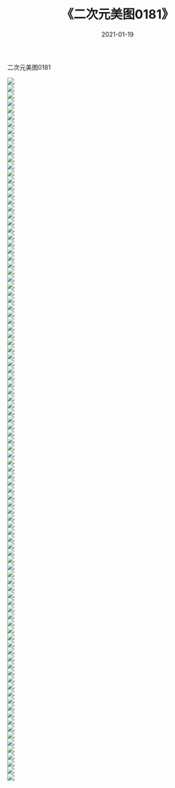 ﻿---
layout: post
title:  《二次元美图0181》
date:   2021-01-19
img: http://imgx.orgx.ga/二次元/2021/二次元美图0181/000.jpg
categories: [美女, 清纯, 唯美]
---

二次元美图0181

 ![](http://imgx.orgx.ga/二次元/2021/二次元美图0181/001.jpg) <br>![](http://imgx.orgx.ga/二次元/2021/二次元美图0181/002.jpg) <br>![](http://imgx.orgx.ga/二次元/2021/二次元美图0181/003.jpg) <br>![](http://imgx.orgx.ga/二次元/2021/二次元美图0181/004.jpg) <br>![](http://imgx.orgx.ga/二次元/2021/二次元美图0181/005.jpg) <br>![](http://imgx.orgx.ga/二次元/2021/二次元美图0181/006.jpg) <br>![](http://imgx.orgx.ga/二次元/2021/二次元美图0181/007.jpg) <br>![](http://imgx.orgx.ga/二次元/2021/二次元美图0181/008.jpg) <br>![](http://imgx.orgx.ga/二次元/2021/二次元美图0181/009.jpg) <br>![](http://imgx.orgx.ga/二次元/2021/二次元美图0181/010.jpg) <br>![](http://imgx.orgx.ga/二次元/2021/二次元美图0181/011.jpg) <br>![](http://imgx.orgx.ga/二次元/2021/二次元美图0181/012.jpg) <br>![](http://imgx.orgx.ga/二次元/2021/二次元美图0181/013.jpg) <br>![](http://imgx.orgx.ga/二次元/2021/二次元美图0181/014.jpg) <br>![](http://imgx.orgx.ga/二次元/2021/二次元美图0181/015.jpg) <br>![](http://imgx.orgx.ga/二次元/2021/二次元美图0181/016.jpg) <br>![](http://imgx.orgx.ga/二次元/2021/二次元美图0181/017.jpg) <br>![](http://imgx.orgx.ga/二次元/2021/二次元美图0181/018.jpg) <br>![](http://imgx.orgx.ga/二次元/2021/二次元美图0181/019.jpg) <br>![](http://imgx.orgx.ga/二次元/2021/二次元美图0181/020.jpg) <br>![](http://imgx.orgx.ga/二次元/2021/二次元美图0181/021.jpg) <br>![](http://imgx.orgx.ga/二次元/2021/二次元美图0181/022.jpg) <br>![](http://imgx.orgx.ga/二次元/2021/二次元美图0181/023.jpg) <br>![](http://imgx.orgx.ga/二次元/2021/二次元美图0181/024.jpg) <br>![](http://imgx.orgx.ga/二次元/2021/二次元美图0181/025.jpg) <br>![](http://imgx.orgx.ga/二次元/2021/二次元美图0181/026.jpg) <br>![](http://imgx.orgx.ga/二次元/2021/二次元美图0181/027.jpg) <br>![](http://imgx.orgx.ga/二次元/2021/二次元美图0181/028.jpg) <br>![](http://imgx.orgx.ga/二次元/2021/二次元美图0181/029.jpg) <br>![](http://imgx.orgx.ga/二次元/2021/二次元美图0181/030.jpg) <br>![](http://imgx.orgx.ga/二次元/2021/二次元美图0181/031.jpg) <br>![](http://imgx.orgx.ga/二次元/2021/二次元美图0181/032.jpg) <br>![](http://imgx.orgx.ga/二次元/2021/二次元美图0181/033.jpg) <br>![](http://imgx.orgx.ga/二次元/2021/二次元美图0181/034.jpg) <br>![](http://imgx.orgx.ga/二次元/2021/二次元美图0181/035.jpg) <br>![](http://imgx.orgx.ga/二次元/2021/二次元美图0181/036.jpg) <br>![](http://imgx.orgx.ga/二次元/2021/二次元美图0181/037.jpg) <br>![](http://imgx.orgx.ga/二次元/2021/二次元美图0181/038.jpg) <br>![](http://imgx.orgx.ga/二次元/2021/二次元美图0181/039.jpg) <br>![](http://imgx.orgx.ga/二次元/2021/二次元美图0181/040.jpg) <br>![](http://imgx.orgx.ga/二次元/2021/二次元美图0181/041.jpg) <br>![](http://imgx.orgx.ga/二次元/2021/二次元美图0181/042.jpg) <br>![](http://imgx.orgx.ga/二次元/2021/二次元美图0181/043.jpg) <br>![](http://imgx.orgx.ga/二次元/2021/二次元美图0181/044.jpg) <br>![](http://imgx.orgx.ga/二次元/2021/二次元美图0181/045.jpg) <br>![](http://imgx.orgx.ga/二次元/2021/二次元美图0181/046.jpg) <br>![](http://imgx.orgx.ga/二次元/2021/二次元美图0181/047.jpg) <br>![](http://imgx.orgx.ga/二次元/2021/二次元美图0181/048.jpg) <br>![](http://imgx.orgx.ga/二次元/2021/二次元美图0181/049.jpg) <br>![](http://imgx.orgx.ga/二次元/2021/二次元美图0181/050.jpg) <br>![](http://imgx.orgx.ga/二次元/2021/二次元美图0181/051.jpg) <br>![](http://imgx.orgx.ga/二次元/2021/二次元美图0181/052.jpg) <br>![](http://imgx.orgx.ga/二次元/2021/二次元美图0181/053.jpg) <br>![](http://imgx.orgx.ga/二次元/2021/二次元美图0181/054.jpg) <br>![](http://imgx.orgx.ga/二次元/2021/二次元美图0181/055.jpg) <br>![](http://imgx.orgx.ga/二次元/2021/二次元美图0181/056.jpg) <br>![](http://imgx.orgx.ga/二次元/2021/二次元美图0181/057.jpg) <br>![](http://imgx.orgx.ga/二次元/2021/二次元美图0181/058.jpg) <br>![](http://imgx.orgx.ga/二次元/2021/二次元美图0181/059.jpg) <br>![](http://imgx.orgx.ga/二次元/2021/二次元美图0181/060.jpg) <br>![](http://imgx.orgx.ga/二次元/2021/二次元美图0181/061.jpg) <br>![](http://imgx.orgx.ga/二次元/2021/二次元美图0181/062.jpg) <br>![](http://imgx.orgx.ga/二次元/2021/二次元美图0181/063.jpg) <br>![](http://imgx.orgx.ga/二次元/2021/二次元美图0181/064.jpg) <br>![](http://imgx.orgx.ga/二次元/2021/二次元美图0181/065.jpg) <br>![](http://imgx.orgx.ga/二次元/2021/二次元美图0181/066.jpg) <br>![](http://imgx.orgx.ga/二次元/2021/二次元美图0181/067.jpg) <br>![](http://imgx.orgx.ga/二次元/2021/二次元美图0181/068.jpg) <br>![](http://imgx.orgx.ga/二次元/2021/二次元美图0181/069.jpg) <br>![](http://imgx.orgx.ga/二次元/2021/二次元美图0181/070.jpg) <br>![](http://imgx.orgx.ga/二次元/2021/二次元美图0181/071.jpg) <br>![](http://imgx.orgx.ga/二次元/2021/二次元美图0181/072.jpg) <br>![](http://imgx.orgx.ga/二次元/2021/二次元美图0181/073.jpg) <br>![](http://imgx.orgx.ga/二次元/2021/二次元美图0181/074.jpg) <br>![](http://imgx.orgx.ga/二次元/2021/二次元美图0181/075.jpg) <br>![](http://imgx.orgx.ga/二次元/2021/二次元美图0181/076.jpg) <br>![](http://imgx.orgx.ga/二次元/2021/二次元美图0181/077.jpg) <br>![](http://imgx.orgx.ga/二次元/2021/二次元美图0181/078.jpg) <br>![](http://imgx.orgx.ga/二次元/2021/二次元美图0181/079.jpg) <br>![](http://imgx.orgx.ga/二次元/2021/二次元美图0181/080.jpg) <br>![](http://imgx.orgx.ga/二次元/2021/二次元美图0181/081.jpg) <br>![](http://imgx.orgx.ga/二次元/2021/二次元美图0181/082.jpg) <br>![](http://imgx.orgx.ga/二次元/2021/二次元美图0181/083.jpg) <br>![](http://imgx.orgx.ga/二次元/2021/二次元美图0181/084.jpg) <br>![](http://imgx.orgx.ga/二次元/2021/二次元美图0181/085.jpg) <br>![](http://imgx.orgx.ga/二次元/2021/二次元美图0181/086.jpg) <br>![](http://imgx.orgx.ga/二次元/2021/二次元美图0181/087.jpg) <br>![](http://imgx.orgx.ga/二次元/2021/二次元美图0181/088.jpg) <br>![](http://imgx.orgx.ga/二次元/2021/二次元美图0181/089.jpg) <br>![](http://imgx.orgx.ga/二次元/2021/二次元美图0181/090.jpg) <br>![](http://imgx.orgx.ga/二次元/2021/二次元美图0181/091.jpg) <br>![](http://imgx.orgx.ga/二次元/2021/二次元美图0181/092.jpg) <br>![](http://imgx.orgx.ga/二次元/2021/二次元美图0181/093.jpg) <br>![](http://imgx.orgx.ga/二次元/2021/二次元美图0181/094.jpg) <br>![](http://imgx.orgx.ga/二次元/2021/二次元美图0181/095.jpg) <br>![](http://imgx.orgx.ga/二次元/2021/二次元美图0181/096.jpg) <br>![](http://imgx.orgx.ga/二次元/2021/二次元美图0181/097.jpg) <br>![](http://imgx.orgx.ga/二次元/2021/二次元美图0181/098.jpg) <br>![](http://imgx.orgx.ga/二次元/2021/二次元美图0181/099.jpg) <br>![](http://imgx.orgx.ga/二次元/2021/二次元美图0181/100.jpg) <br>